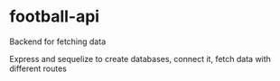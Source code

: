 # football-api
Backend for fetching data 

Express and sequelize to create databases, connect it, fetch data with different routes 
